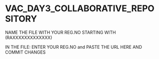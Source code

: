 # VAC_DAY3_COLLABORATIVE_REPOSITORY
NAME THE FILE WITH YOUR REG.NO STARTING WITH (RAXXXXXXXXXXXXX)

IN THE FILE:
   ENTER YOUR REG.NO and
   PASTE THE URL HERE AND COMMIT CHANGES
